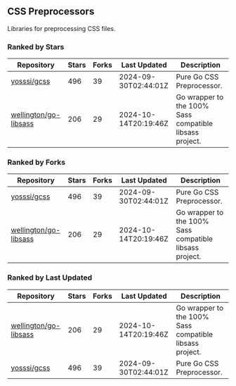 ## CSS Preprocessors

Libraries for preprocessing CSS files.

### Ranked by Stars

| Repository | Stars | Forks | Last Updated | Description | 
|------------|-------|-------|--------------|-------------|
| [yosssi/gcss](https://github.com/yosssi/gcss) | 496 | 39 | 2024-09-30T02:44:01Z |  Pure Go CSS Preprocessor. |
| [wellington/go-libsass](https://github.com/wellington/go-libsass) | 206 | 29 | 2024-10-14T20:19:46Z |  Go wrapper to the 100% Sass compatible libsass project. |

### Ranked by Forks

| Repository | Stars | Forks | Last Updated | Description | 
|------------|-------|-------|--------------|-------------|
| [yosssi/gcss](https://github.com/yosssi/gcss) | 496 | 39 | 2024-09-30T02:44:01Z |  Pure Go CSS Preprocessor. |
| [wellington/go-libsass](https://github.com/wellington/go-libsass) | 206 | 29 | 2024-10-14T20:19:46Z |  Go wrapper to the 100% Sass compatible libsass project. |

### Ranked by Last Updated

| Repository | Stars | Forks | Last Updated | Description | 
|------------|-------|-------|--------------|-------------|
| [wellington/go-libsass](https://github.com/wellington/go-libsass) | 206 | 29 | 2024-10-14T20:19:46Z |  Go wrapper to the 100% Sass compatible libsass project. |
| [yosssi/gcss](https://github.com/yosssi/gcss) | 496 | 39 | 2024-09-30T02:44:01Z |  Pure Go CSS Preprocessor. |

